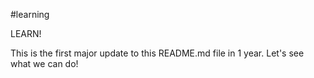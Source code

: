 #learning

LEARN!

This is the first major update to this README.md file in 1 year. Let's see what we can do!
